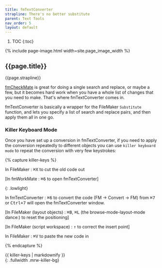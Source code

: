 ```yaml
---
title: fmTextConverter
strapline: There's no better substitute
parent: Text Tools
nav_order: 5
layout: default
---
```

1. TOC
{:toc}

{% include page-image.html width=site.page_image_width %}

## {{page.title}}

{{page.strapline}}

[fmCheckMate](fmcheckmate.html) is great for doing a single search and replace, or maybe a few, but it becomes hard work when you have a whole list of changes that you need to make. That's where fmTextConverter comes in.

fmTextConverter is basically a wrapper for the FileMaker `Substitute` function, and lets you specify a list of search and replace pairs, and then apply them all in one go.


### Killer Keyboard Mode

Once you have set up a conversion in fmTextConverter, if you need to apply the conversion repeatedly to different objects you can use `killer keyboard mode` to repeat the conversion with very few keystrokes:

{% capture killer-keys %}

In FileMaker
: <kbd>⌘X</kbd> to cut the old code out

[In fmWorkMate
: <kbd>⌘6</kbd> to open fmTextConverter]

{: .lowlight}

In fmTextConverter
: <kbd>⌘6</kbd> to convert the code (FM → Convert → FM)
from <kbd>⌘7</kbd> or <kbd>Ctrl+7</kbd> will open the fmTextConverter window.

[In FileMaker (layout objects)
: <kbd>⌘B</kbd>, <kbd>⌘L</kbd> (the browse-mode-layout-mode dance:) to reset the positioning]

[In FileMaker (script workspace)
: <kbd>↑</kbd> to correct the insert point]

In FileMaker
: <kbd>⌘V</kbd> to paste the new code in

{% endcapture %}<section>{{ killer-keys | markdownify }}</section>{: .fullwidth .mrw-killer-bg}